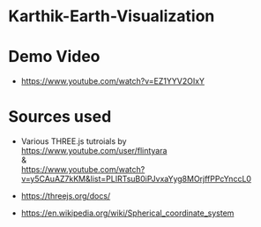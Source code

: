 # Karthik-Earth-Visualization

# Demo Video
  - https://www.youtube.com/watch?v=EZ1YYV2OIxY



# Sources used

 - Various THREE.js tutroials by <br />
  https://www.youtube.com/user/flintyara <br /> 
  &  <br />
  https://www.youtube.com/watch?v=y5CAuAZ7kKM&list=PLIRTsuB0iPJvxaYyg8MOrjffPPcYnccL0 <br />
  
 - https://threejs.org/docs/
 - https://en.wikipedia.org/wiki/Spherical_coordinate_system
